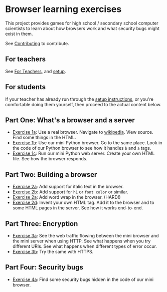 # Browser learning exercises

This project provides games for high school / secondary school computer scientists
to learn about how browsers work and what security bugs might exist in them.

See [Contributing](docs/contributing.md) to contribute.

## For teachers

See [For Teachers](docs/for-teachers.md), and [setup](docs/setup.md).

## For students

If your teacher has already run through the [setup instructions](docs/setup.md),
or you're comfortable doing them yourself, then proceed to the actual content
below.

## Part One: What's a browser and a server

* [Exercise 1a](docs/exercise1a.md): Use a real browser. Navigate to [wikipedia](https://en.wikipedia.org).
  View source. Find some things in the HTML.
* [Exercise 1b](docs/exercise1b.md): Use our mini Python browser. Go to the same place. Look in
  the code of our Python browser to see how it handles `b` and `a` tags.
* [Exercise 1c](docs/exercise1c.md): Run our mini Python web server. Create your own HTML file.
  See how the browser responds.

## Part Two: Building a browser

* [Exercise 2a](docs/exercise2a.md): Add support for italic text in the browser.
* [Exercise 2b](docs/exercise2b.md): Add support for `h1` or `font color` or similar.
* [Exercise 2a](docs/exercise2c.md): Add word wrap in the browser. (HARD!)
* [Exercise 2d](docs/exercise2d.md): Invent your own HTML tag. Add it to the browser and to some
  HTML pages in the server. See how it works end-to-end.

## Part Three: Encryption

* [Exercise 3a](docs/exercise3a.md): See the web traffic flowing between the mini browser and
  the mini server when using HTTP. See what happens when you try different
  URIs. See what happens when different types of error occur.
* [Exercise 3b](docs/exercise3b.md): Try the same with HTTPS.

## Part Four: Security bugs

* [Exercise 4a](docs/exercise4a.md): Find some security bugs hidden in the code of our mini
  browser.